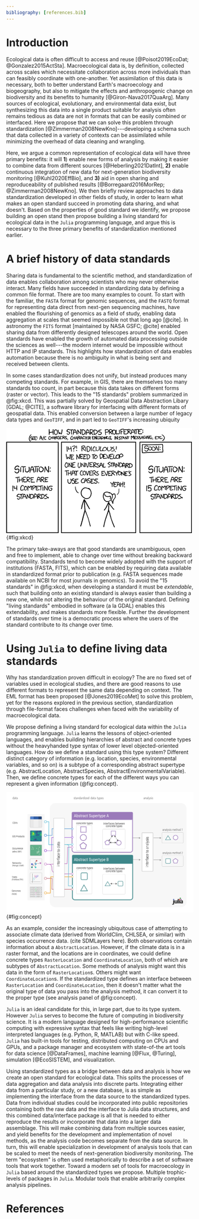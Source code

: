 ```yaml
---
bibliography: [references.bib]
---
```



# Introduction

Ecological data is often difficult to access and reuse [@Poisot2019EcoDat;
@Gonzalez2015ActSta]. Macroecological data is, by definition, collected across
scales which necessitate collaboration across more individuals than can feasibly
coordinate with one-another. Yet assimilation of this data is necessary, both to
better understand Earth's macroecology and biogeography, but also to mitigate
the effects and anthropogenic change on biodiversity and its benefits to
humanity [@Giron-Nava2017QuaArg]. Many sources of ecological, evolutionary, and
environmental data exist, but synthesizing this data into a single product
suitable for analysis often remains tedious as data are not in formats that can
be easily combined or interfaced. Here we propose that we can solve this problem
through standardization [@Zimmerman2008NewKno]---developing a schema such that
data collected in a variety of contexts can be assimilated while minimizing the
overhead of data cleaning and wrangling.

Here, we argue a common representation of ecological data will have three
primary benefits: it will **1**)  enable new forms of analysis by making it
easier to combine data from different sources [@Heberling2021DatInt], **2)**
enable continuous integration of new data for next-generation biodiversity
monitoring [@Kuhl2020EffBio], and **3)** aid in open sharing and
reproduceability of published results [@Borregaard2016MorRep;
@Zimmerman2008NewKno]. We then briefly review approaches to data standardization
developed in other fields of study, in order to learn what makes an open
standard succeed in promoting data sharing, and what doesn't.  Based on the
properties of good standard we identify, we propose building an open stand then
propose building a living standard for ecological data in the `Julia`
programming language, and argue this is necessary to the three primary benefits
of standardization mentioned earlier.


# A brief history of data standards

Sharing data is fundamental to the scientific method, and standardization of
data enables collaboration among scientists who may never otherwise interact.
Many fields have succeeded in standardizing data by defining a common file
format. There are too many examples to count. To start with the familiar, the
`FASTA` format for genomic sequences, and the `FASTQ` format for representing
data direct from next-gen sequencing machines, have enabled the flourishing of
genomics as a field of study, enabling data aggregation at scales that seemed
impossible not that long ago [@cite]. In astronomy the `FITS` format [maintained
by NASA GSFC; @cite] enabled sharing data from differently designed telescopes
around the world. Open standards have enabled the growth of automated data
processing outside the sciences as well---the modern internet would be
impossible without HTTP and IP standards. This highlights how standardization of
data enables automation because there is no ambiguity in what is being sent and
received between clients.


In some cases standardization does not unify, but instead produces many
competing standards. For example, in GIS, there are themselves too many
standards too count, in part because this data takes on different forms (raster
or vector). This leads to the "15 standards" problem summarized in @fig:xkcd.
This was partially solved by Geospatial Data Abstraction Libary [GDAL; @CITE], a
software library for interfacing with different formats of geospatial data. This
enabled conversion between a large number of legacy data types and `GeoTIFF`,
and in part led to `GeoTIFF`'s  increasing ubiquity  

![XKCD cartoon #927.](./figures/xkcdstandards.png){#fig:xkcd}


The primary take-aways are that good standards are unambiguous, open and free to
implement, able to change over time without breaking backward compatibility.
Standards tend to become widely adopted with the support of institutions (FASTA,
FITS), which can be enabled by requiring data available in standardized format
prior to publication (e.g. FASTA sequences made available on NCBI for most
journals in genomics). To avoid the "15 standards" in @fig:xkcd, when developing
a standard it must be _extendable_, such that building onto an existing standard
is always easier than building a new one, while not altering the behaviour of
the original standard. Defining "living standards" embodied in software (a la
GDAL) enables this extendability, and makes standards more flexible. Further the
development of standards over time is a democratic process where the users of
the standard contribute to its change over time.

# Using `Julia` to define living data standards

Why has standardization proven difficult in ecology? The are no fixed set of
variables used in ecological studies, and there are good reasons to use
different formats to represent the same data depending on context. The EML
format has been proposed [@Jones2019EcoMet] to solve this problem, yet for
the reasons explored in the previous section, standardization through
file-format faces challenges when faced with the variability of
macroecological data.

We propose defining a living standard for ecological data within the `Julia`
programming language. `Julia` learns the lessons of object-oriented languages, and enables building
hierarchies of abstract and concrete types without the heavyhanded type syntax of
lower level objected-oriented languages. How do we define a standard using this
type system? Different distinct category of information (e.g. location, species,
environmental variables, and so on) is a subtype of a corresponding abstract
supertype (e.g. AbstractLocation, AbstractSpecies,
AbstractEnvironmentalVariable). Then, we define concrete types for each of the
different ways you can represent a given information (@fig:concept).


![An illustration of how the Julia type system enables standardization of data while allowing for flexibility for the input data format.](./figures/concept.png){#fig:concept}

As an example, consider the increasingly ubiquitous case of attempting to
associate climate data (derived from WorldClim, CHLSEA, or similar) with species
occurrence data. (cite SDMLayers here). Both observations contain information
about a `AbstractLocation`. However, if the climate data is in a raster format,
and the locations are in coordinates, we could define concrete types
`RasterLocation` and `CoordinateLocation`, both of which are subtypes of
`AbstractLocation`. Some methods of analysis might want this data in the form of
`RasterLocation`s. Others might want `CoordinateLocation`s. If the standardized
type defines an interface between `RasterLocation` and `CoordinateLocation`,
then it doesn't matter what the original type of data you pass into the analysis
method, it can convert it to the proper type (see analysis panel of @fig:concept).

`Julia` is an ideal candidate for this, in large part, due to its type system.
However `Julia` serves to become the future of computing in biodiversity
science. It is a modern language designed for high-performance scientific
computing with expressive syntax that feels like writing high-level
interpreted languages (e.g. Python, R, MATLAB) but with C-like speed. `Julia`
has built-in tools for testing, distributed computing on CPUs and GPUs, and a
package manager and ecosystem with state-of-the art tools for data science
[@DataFrames], machine learning [@Flux, @Turing], simulation [@EcoSISTEM], and
visualization.


Using standardized types as a bridge between data and analysis is how we create
an open standard for ecological data. This splits the processes of data
aggregation and data analysis into discrete parts. Integrating either data from
a particular study, or a new database, is as simple as implementing the
interface from the data source to the standardized types. Data from individual
studies could be incorporated into public repositories containing both the raw
data and the interface to Julia data structures, and this combined
data/interface package is all that is needed to either reproduce the results or
incorporate that data into a larger data assemblage. This will make combining
data from multiple sources easier, and yield benefits for the development and
implementation of novel methods, as the analysis code becomes separate from the
data source. In turn, this will enable specialization in development of analysis
tools that can be scaled to meet the needs of next-generation biodiversity
monitoring. The term "ecosystem" is often used metaphorically to describe a set
of software tools that work together. Toward a modern set of tools for
macroecology in `Julia` based around the standardized types we propose. Multiple
trophic-levels of packages in `Julia`. Modular tools that enable arbitrarily
complex analysis pipelines.


# References
